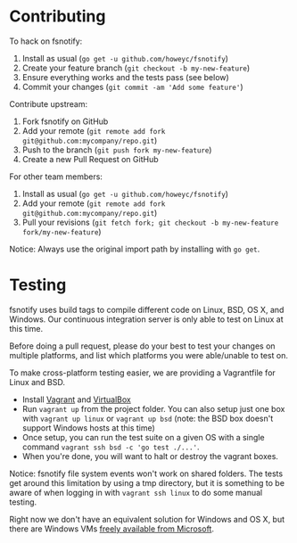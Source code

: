 # Contributing

To hack on fsnotify:

1. Install as usual (`go get -u github.com/howeyc/fsnotify`)
2. Create your feature branch (`git checkout -b my-new-feature`)
3. Ensure everything works and the tests pass (see below)
4. Commit your changes (`git commit -am 'Add some feature'`)

Contribute upstream:

1. Fork fsnotify on GitHub
2. Add your remote (`git remote add fork git@github.com:mycompany/repo.git`)
3. Push to the branch (`git push fork my-new-feature`)
4. Create a new Pull Request on GitHub

For other team members:

1. Install as usual (`go get -u github.com/howeyc/fsnotify`)
2. Add your remote (`git remote add fork git@github.com:mycompany/repo.git`)
3. Pull your revisions (`git fetch fork; git checkout -b my-new-feature fork/my-new-feature`)

Notice: Always use the original import path by installing with `go get`.

# Testing

fsnotify uses build tags to compile different code on Linux, BSD, OS X, and Windows. Our continuous integration server is only able to test on Linux at this time.

Before doing a pull request, please do your best to test your changes on multiple platforms, and list which platforms you were able/unable to test on.

To make cross-platform testing easier, we are providing a Vagrantfile for Linux and BSD.

* Install [Vagrant](http://www.vagrantup.com/) and [VirtualBox](https://www.virtualbox.org/)
* Run `vagrant up` from the project folder. You can also setup just one box with `vagrant up linux` or `vagrant up bsd` (note: the BSD box doesn't support Windows hosts at this time)
* Once setup, you can run the test suite on a given OS with a single command `vagrant ssh bsd -c 'go test ./...'`.
* When you're done, you will want to halt or destroy the vagrant boxes.

Notice: fsnotify file system events won't work on shared folders. The tests get around this limitation by using a tmp directory, but it is something to be aware of when logging in with `vagrant ssh linux` to do some manual testing.

Right now we don't have an equivalent solution for Windows and OS X, but there are Windows VMs [freely available from Microsoft](http://www.modern.ie/en-us/virtualization-tools#downloads).
